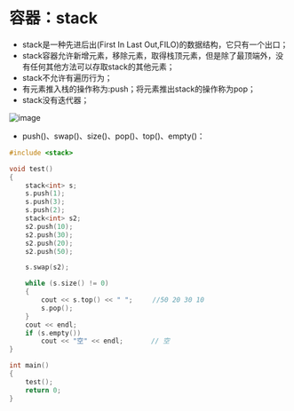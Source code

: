 # 容器：stack

- stack是一种先进后出(First In Last Out,FILO)的数据结构，它只有一个出口；
- stack容器允许新增元素，移除元素，取得栈顶元素，但是除了最顶端外，没有任何其他方法可以存取stack的其他元素；
- stack不允许有遍历行为；
- 有元素推入栈的操作称为:push；将元素推出stack的操作称为pop；
- stack没有迭代器；

![image](https://note.youdao.com/yws/api/personal/file/86FCC5F37835423598BB021093B063AF?method=download&shareKey=ae2dc9ef89e376998a1eb76aee209984)

- push()、swap()、size()、pop()、top()、empty()：
```C++
#include <stack>

void test()
{
	stack<int> s; 
	s.push(1);
	s.push(3);
	s.push(2);
	stack<int> s2;
	s2.push(10);
	s2.push(30);
	s2.push(20);
	s2.push(50);

	s.swap(s2);

	while (s.size() != 0)
	{
		cout << s.top() << " ";		//50 20 30 10
		s.pop();
	}
	cout << endl;
	if (s.empty())
		cout << "空" << endl;       // 空
}

int main() 
{
	test();
	return 0;
}
```

